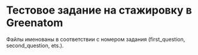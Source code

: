 # Тестовое задание на стажировку в Greenatom

Файлы именованы в соответствии с номером задания (first_question, second_question, ets.).
